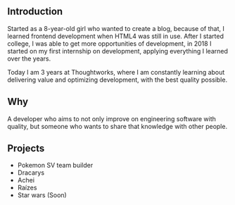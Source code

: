 ## Introduction
Started as a 8-year-old girl who wanted to create a blog, because of that, I learned frontend development when HTML4 was still in use. After I started college, I was able to get more opportunities of development, in 2018 I started on my first internship on development, applying everything I learned over the years.

Today I am 3 years at Thoughtworks, where I am constantly learning about delivering value and optimizing development, with the best quality possible. 

## Why
A developer who aims to not only improve on engineering software with quality, but someone who wants to share that knowledge with other people.

## Projects
- Pokemon SV team builder
- Dracarys
- Achei
- Raízes
- Star wars (Soon)